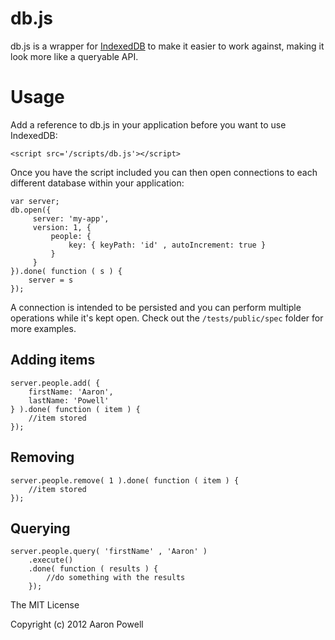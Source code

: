 db.js
=====

db.js is a wrapper for [IndexedDB](http://www.w3.org/TR/IndexedDB/) to make it easier to work against, making it look more like a queryable API.

Usage
====

Add a reference to db.js in your application before you want to use IndexedDB:

	<script src='/scripts/db.js'></script>
	
Once you have the script included you can then open connections to each different database within your application:

	var server;
	db.open({
         server: 'my-app',
         version: 1, {
             people: {
                 key: { keyPath: 'id' , autoIncrement: true }
             }
         }
    }).done( function ( s ) {
    	server = s	
	});
	
A connection is intended to be persisted and you can perform multiple operations while it's kept open. Check out the `/tests/public/spec` folder for more examples.

## Adding items

	server.people.add( {
	    firstName: 'Aaron',
	    lastName: 'Powell'
	} ).done( function ( item ) {
	    //item stored
	});
	
## Removing

	server.people.remove( 1 ).done( function ( item ) {
	    //item stored
	});

## Querying

	server.people.query( 'firstName' , 'Aaron' )
        .execute()
        .done( function ( results ) {
            //do something with the results
        });

The MIT License

Copyright (c) 2012 Aaron Powell